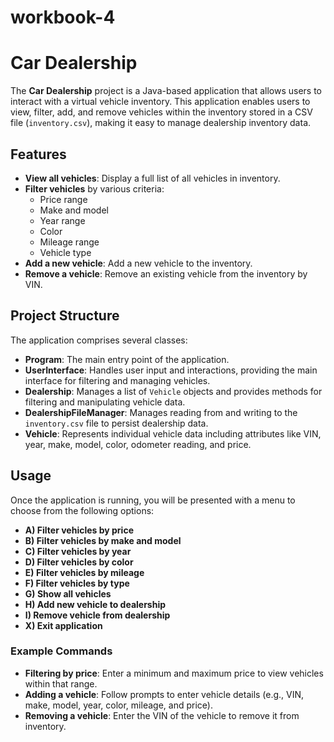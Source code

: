 # workbook-4

# Car Dealership

The **Car Dealership** project is a Java-based application that allows users to interact with a virtual vehicle inventory. This application enables users to view, filter, add, and remove vehicles within the inventory stored in a CSV file (`inventory.csv`), making it easy to manage dealership inventory data.

## Features

- **View all vehicles**: Display a full list of all vehicles in inventory.
- **Filter vehicles** by various criteria:
  - Price range
  - Make and model
  - Year range
  - Color
  - Mileage range
  - Vehicle type
- **Add a new vehicle**: Add a new vehicle to the inventory.
- **Remove a vehicle**: Remove an existing vehicle from the inventory by VIN.

## Project Structure

The application comprises several classes:

- **Program**: The main entry point of the application.
- **UserInterface**: Handles user input and interactions, providing the main interface for filtering and managing vehicles.
- **Dealership**: Manages a list of `Vehicle` objects and provides methods for filtering and manipulating vehicle data.
- **DealershipFileManager**: Manages reading from and writing to the `inventory.csv` file to persist dealership data.
- **Vehicle**: Represents individual vehicle data including attributes like VIN, year, make, model, color, odometer reading, and price.

## Usage

Once the application is running, you will be presented with a menu to choose from the following options:

- **A) Filter vehicles by price**
- **B) Filter vehicles by make and model**
- **C) Filter vehicles by year**
- **D) Filter vehicles by color**
- **E) Filter vehicles by mileage**
- **F) Filter vehicles by type**
- **G) Show all vehicles**
- **H) Add new vehicle to dealership**
- **I) Remove vehicle from dealership**
- **X) Exit application**

### Example Commands

- **Filtering by price**: Enter a minimum and maximum price to view vehicles within that range.
- **Adding a vehicle**: Follow prompts to enter vehicle details (e.g., VIN, make, model, year, color, mileage, and price).
- **Removing a vehicle**: Enter the VIN of the vehicle to remove it from inventory.

